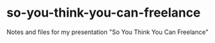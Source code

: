 # so-you-think-you-can-freelance
Notes and files for my presentation "So You Think You Can Freelance"
